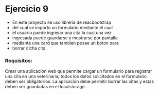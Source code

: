 # Ejercicio 9

- En este proyecto se uso libreria de reacbootstrap
- del cual se importo un formulario mediante el cual
- el usuario puede ingresar una cita la cual una vez
- ingresada puede guardarse y mostrarse por pantalla
- mediante una card que tambien posee un boton para
- borrar dicha cita.

### Requisitos:

Crear una aplicación web que permite cargar un formulario para registrar una cita en una veterinaria, todos los datos solicitados en el formulario deben ser obligatorios.
La aplicación debe permitir borrar las citas y estas deben ser guardadas en el localstorage.
